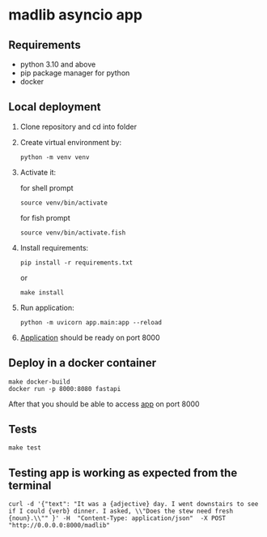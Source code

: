 # madlib asyncio app

## Requirements

- python 3.10 and above
- pip package manager for python
- docker

## Local deployment

1. Clone repository and cd into folder

2. Create virtual environment by:

   ```shell
   python -m venv venv
   ```

3. Activate it:

   for shell prompt

   ```shell
   source venv/bin/activate
   ```

   for fish prompt

   ```shell
   source venv/bin/activate.fish
   ```

4. Install requirements:

   ```shell
   pip install -r requirements.txt
   ```

   or

   ```shell
   make install
   ```

5. Run application:

   ```shell
   python -m uvicorn app.main:app --reload
   ```

6. [Application](http://127.0.0.1:8000/docs) should be ready on port 8000

## Deploy in a docker container

```shell
make docker-build
docker run -p 8000:8080 fastapi
```

After that you should be able to access [app](http://0.0.0.0:8000/docs) on port 8000

## Tests

```shell
make test
```

## Testing app is working as expected from the terminal

```shell
curl -d '{"text": "It was a {adjective} day. I went downstairs to see if I could {verb} dinner. I asked, \\"Does the stew need fresh {noun}.\\"" }' -H  "Content-Type: application/json"  -X POST "http://0.0.0.0:8000/madlib"
```
